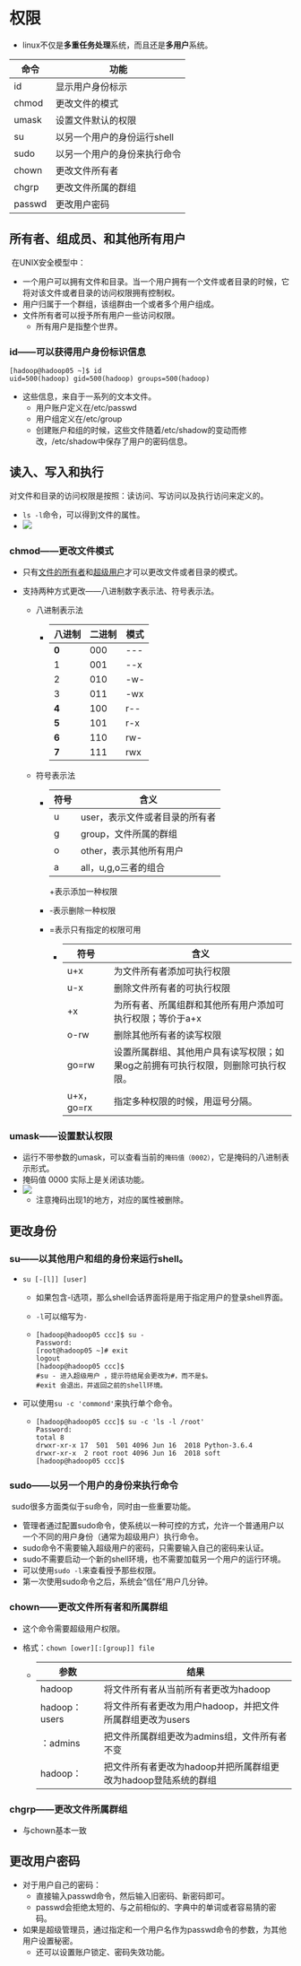 # 权限

- linux不仅是**多重任务处理**系统，而且还是**多用户**系统。

| 命令   | 功能                         |
| ------ | ---------------------------- |
| id     | 显示用户身份标示             |
| chmod  | 更改文件的模式               |
| umask  | 设置文件默认的权限           |
| su     | 以另一个用户的身份运行shell  |
| sudo   | 以另一个用户的身份来执行命令 |
| chown  | 更改文件所有者               |
| chgrp  | 更改文件所属的群组           |
| passwd | 更改用户密码                 |

## 所有者、组成员、和其他所有用户

​	在UNIX安全模型中：

- 一个用户可以拥有文件和目录。当一个用户拥有一个文件或者目录的时候，它将对该文件或者目录的访问权限拥有控制权。
- 用户归属于一个群组，该组群由一个或者多个用户组成。
- 文件所有者可以授予所有用户一些访问权限。
  - 所有用户是指整个世界。



### id——可以获得用户身份标识信息

```shell
[hadoop@hadoop05 ~]$ id
uid=500(hadoop) gid=500(hadoop) groups=500(hadoop)
```

- 这些信息，来自于一系列的文本文件。
  - 用户账户定义在/etc/passwd
  - 用户组定义在/etc/group
  - 创建账户和组的时候，这些文件随着/etc/shadow的变动而修改，/etc/shadow中保存了用户的密码信息。

## 读入、写入和执行

​	对文件和目录的访问权限是按照：读访问、写访问以及执行访问来定义的。

- `ls -l`命令，可以得到文件的属性。
- ![](../linux_png/文件访问权限.png)

### chmod——更改文件模式

- 只有<u>文件的所有者</u>和<u>超级用户</u>才可以更改文件或者目录的模式。

- 支持两种方式更改——八进制数字表示法、符号表示法。

  - 八进制表示法

    - | 八进制 | 二进制 | 模式 |
      | ------ | ------ | ---- |
      | **0**  | 000    | ---  |
      | 1      | 001    | --x  |
      | 2      | 010    | -w-  |
      | 3      | 011    | -wx  |
      | **4**  | 100    | r--  |
      | **5**  | 101    | r-x  |
      | **6**  | 110    | rw-  |
      | **7**  | 111    | rwx  |

  - 符号表示法

    - | 符号 | 含义                           |
      | ---- | ------------------------------ |
      | u    | user，表示文件或者目录的所有者 |
      | g    | group，文件所属的群组          |
      | o    | other，表示其他所有用户        |
      | a    | all，u,g,o三者的组合           |

      +表示添加一种权限

    - -表示删除一种权限

    - =表示只有指定的权限可用

      - | 符号       | 含义                                                         |
        | ---------- | ------------------------------------------------------------ |
        | u+x        | 为文件所有者添加可执行权限                                   |
        | u-x        | 删除文件所有者的可执行权限                                   |
        | +x         | 为所有者、所属组群和其他所有用户添加可执行权限；等价于a+x    |
        | o-rw       | 删除其他所有者的读写权限                                     |
        | go=rw      | 设置所属群组、其他用户具有读写权限；如果og之前拥有可执行权限，则删除可执行权限。 |
        | u+x，go=rx | 指定多种权限的时候，用逗号分隔。                             |

      

### umask——设置默认权限

- 运行不带参数的umask，可以查看当前的`掩码值（0002）`，它是掩码的八进制表示形式。
- 掩码值 0000 实际上是关闭该功能。
- ![](../linux_png/掩码值.png)
  - 注意掩码出现1的地方，对应的属性被删除。

## 更改身份

### su——以其他用户和组的身份来运行shell。

- `su [-[l]] [user]`

  - 如果包含-l选项，那么shell会话界面将是用于指定用户的登录shell界面。

  - `-l`可以缩写为`-`

  - ```shell
    [hadoop@hadoop05 ccc]$ su -
    Password: 
    [root@hadoop05 ~]# exit
    logout
    [hadoop@hadoop05 ccc]$ 
    #su - 进入超级用户 ，提示符结尾会更改为#，而不是$。
    #exit 会退出，并返回之前的shell环境。
    ```

- 可以使用`su -c 'commond'`来执行单个命令。

  - ```shell
    [hadoop@hadoop05 ccc]$ su -c 'ls -l /root'
    Password: 
    total 8
    drwxr-xr-x 17  501  501 4096 Jun 16  2018 Python-3.6.4
    drwxr-xr-x  2 root root 4096 Jun 16  2018 soft
    [hadoop@hadoop05 ccc]$ 
    ```

### sudo——以另一个用户的身份来执行命令

​	sudo很多方面类似于su命令，同时由一些重要功能。

- 管理者通过配置sudo命令，使系统以一种可控的方式，允许一个普通用户以一个不同的用户身份（通常为超级用户）执行命令。
- sudo命令不需要输入超级用户的密码，只需要输入自己的密码来认证。
- sudo不需要启动一个新的shell环境，也不需要加载另一个用户的运行环境。
- 可以使用`sudo -l`来查看授予那些权限。
- 第一次使用sudo命令之后，系统会“信任”用户几分钟。

### chown——更改文件所有者和所属群组

- 这个命令需要超级用户权限。

- 格式：`chown [ower][:[group]] file`

  - | 参数          | 结果                                                         |
    | ------------- | ------------------------------------------------------------ |
    | hadoop        | 将文件所有者从当前所有者更改为hadoop                         |
    | hadoop：users | 将文件所有者更改为用户hadoop，并把文件所属群组更改为users    |
    | ：admins      | 把文件所属群组更改为admins组，文件所有者不变                 |
    | hadoop：      | 把文件所有者更改为hadoop并把所属群组更改为hadoop登陆系统的群组 |

### chgrp——更改文件所属群组

- 与chown基本一致

## 更改用户密码

- 对于用户自己的密码：
  - 直接输入passwd命令，然后输入旧密码、新密码即可。
  - passwd会拒绝太短的、与之前相似的、字典中的单词或者容易猜的密码。
- 如果是超级管理员，通过指定和一个用户名作为passwd命令的参数，为其他用户设置秘密。
  - 还可以设置账户锁定、密码失效功能。




